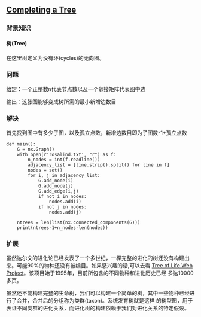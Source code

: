 ## [Completing a Tree](https://rosalind.info/problems/tree/)

### 背景知识

#### 树(Tree)

在这里树定义为没有环(cycles)的无向图。

### 问题

给定：一个正整数n代表节点数以及一个邻接矩阵代表图中边

输出：这张图能够变成树所需的最小新增边数目

### 解决

首先找到图中有多少子图，以及孤立点数，新增边数目即为子图数-1+孤立点数

    def main():
        G = nx.Graph()
        with open(r'rosalind.txt', "r") as f:
            n_nodes = int(f.readline())
            adjacency_list = [line.strip().split() for line in f]
            nodes = set()
            for i, j in adjacency_list:
                G.add_node(i)
                G.add_node(j)
                G.add_edge(i,j)
                if not i in nodes:
                    nodes.add(i)
                if not j in nodes:
                    nodes.add(j)
    
        ntrees = len(list(nx.connected_components(G)))
        print(ntrees-1+n_nodes-len(nodes))

### 扩展

虽然达尔文的进化论已经发表了一个多世纪，一棵完整的进化的树还没有构建出来。可能90%的物种还没有被编目。如果感兴趣的话,可以去看
[Tree of Life Web Project](http://www.tolweb.org/tree/)。该项目始于1995年，目前所包含的不同物种和进化历史已经
多达10000多页。

虽然还不能构建完整的生命树，我们可以构建一个简单的树，其中一些物种已经进行了合并，合并后的分组称为类群(taxon)。系统发育树就是这样
的树型图，用于表证不同类群的进化关系，而进化树的构建依赖于我们对进化关系的特定假设。
